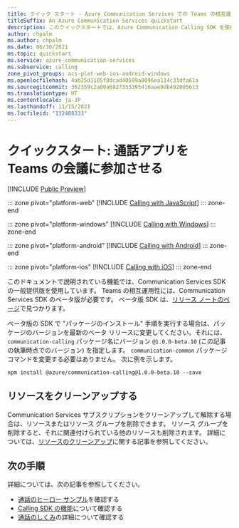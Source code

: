 ```yaml
---
title: クイック スタート - Azure Communication Services での Teams の相互運用
titleSuffix: An Azure Communication Services quickstart
description: このクイックスタートでは、Azure Communication Calling SDK を使用して、Teams の会議に参加する方法について説明します。
author: chpalm
ms.author: chpalm
ms.date: 06/30/2021
ms.topic: quickstart
ms.service: azure-communication-services
ms.subservice: calling
zone_pivot_groups: acs-plat-web-ios-android-windows
ms.openlocfilehash: 4ab25d1105f8dcad40599a8096ea114c31dfa61a
ms.sourcegitcommit: 362359c2a00a6827353395416aae9db492005613
ms.translationtype: HT
ms.contentlocale: ja-JP
ms.lasthandoff: 11/15/2021
ms.locfileid: "132488333"
---
```

# <a name="quickstart-join-your-calling-app-to-a-teams-meeting"></a>クイックスタート: 通話アプリを Teams の会議に参加させる

[!INCLUDE [Public Preview](../../includes/public-preview-include-document.md)]

::: zone pivot="platform-web"
[!INCLUDE [Calling with JavaScript](./includes/teams-interop/teams-interop-javascript.md)]
::: zone-end

::: zone pivot="platform-windows"
[!INCLUDE [Calling with Windows](./includes/teams-interop/teams-interop-windows.md)]
::: zone-end

::: zone pivot="platform-android"
[!INCLUDE [Calling with Android](./includes/teams-interop/teams-interop-android.md)]
::: zone-end

::: zone pivot="platform-ios"
[!INCLUDE [Calling with iOS](./includes/teams-interop/teams-interop-ios.md)]
::: zone-end

このドキュメントで説明されている機能では、Communication Services SDK の一般提供版を使用しています。 Teams の相互運用性には、Communication Services SDK のベータ版が必要です。 ベータ版 SDK は、[リリース ノートのページ](https://github.com/Azure/Communication/tree/master/releasenotes)で見つかります。

ベータ版の SDK で "パッケージのインストール" 手順を実行する場合は、パッケージのバージョンを最新のベータ リリースに変更してください。それには、`communication-calling` パッケージ名にバージョン `@1.0.0-beta.10` (この記事の執筆時点でのバージョン) を指定します。 `communication-common` パッケージ コマンドを変更する必要はありません。 次に例を示します。

```console
npm install @azure/communication-calling@1.0.0-beta.10 --save
```

## <a name="clean-up-resources"></a>リソースをクリーンアップする

Communication Services サブスクリプションをクリーンアップして解除する場合は、リソースまたはリソース グループを削除できます。 リソース グループを削除すると、それに関連付けられている他のリソースも削除されます。 詳細については、[リソースのクリーンアップ](../create-communication-resource.md#clean-up-resources)に関する記事を参照してください。

## <a name="next-steps"></a>次の手順

詳細については、次の記事を参照してください。

- [通話のヒーロー サンプル](../../samples/calling-hero-sample.md)を確認する
- [Calling SDK の機能](./getting-started-with-calling.md)について確認する
- [通話のしくみ](../../concepts/voice-video-calling/about-call-types.md)の詳細について確認する